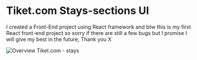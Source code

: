 # Tiket.com Stays-sections UI

I created a Front-End project using React framework and btw this is my first React front-end project so sorry if there are still a few bugs but I promise I will give my best in the future, Thank you X

![Overview Tiket.com - stays](https://via.placeholder.com/468x300?text=App+Screenshot+Here)
